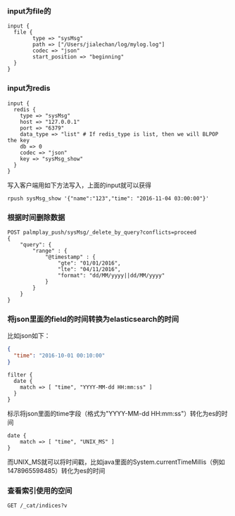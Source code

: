 ### input为file的
```shell
input {
  file {
        type => "sysMsg"
        path => ["/Users/jialechan/log/mylog.log"]
        codec => "json"
        start_position => "beginning"
  }
}
```
### input为redis
```shell
input {
  redis {
    type => "sysMsg"
    host => "127.0.0.1"
    port => "6379"
    data_type => "list" # If redis_type is list, then we will BLPOP the key
    db => 0
    codec => "json"
    key => "sysMsg_show"
  }
}
```
写入客户端用如下方法写入，上面的input就可以获得
```shell
rpush sysMsg_show '{"name":"123","time": "2016-11-04 03:00:00"}'
```

### 根据时间删除数据
```shell
POST palmplay_push/sysMsg/_delete_by_query?conflicts=proceed
{
    "query": {
        "range" : {
            "@timestamp" : {
                "gte": "01/01/2016",
                "lte": "04/11/2016",
                "format": "dd/MM/yyyy||dd/MM/yyyy"
            }
        }
    }
}
```

### 将json里面的field的时间转换为elasticsearch的时间
比如json如下：
```json
{
  "time": "2016-10-01 00:10:00"
}
```
```shell
filter {
  date {
    match => [ "time", "YYYY-MM-dd HH:mm:ss" ]
  }
}
```
标示将json里面的time字段（格式为"YYYY-MM-dd HH:mm:ss"）转化为es的时间
```shell
date {
    match => [ "time", "UNIX_MS" ]
}
```
而UNIX_MS就可以将时间戳，比如java里面的System.currentTimeMillis（例如1478965598485）转化为es的时间
### 查看索引使用的空间
```shell
GET /_cat/indices?v
```
